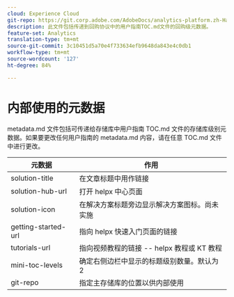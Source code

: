 ```yaml
---
cloud: Experience Cloud
git-repo: https://git.corp.adobe.com/AdobeDocs/analytics-platform.zh-Hans
description: 此文件包括传递到回购协议中的用户指南TOC.md文件的回购级元数据。
feature-set: Analytics
translation-type: tm+mt
source-git-commit: 3c10451d5a70e4f733634efb9648da843e4c0db1
workflow-type: tm+mt
source-wordcount: '127'
ht-degree: 84%

---
```



# 内部使用的元数据

metadata.md 文件包括可传递给存储库中用户指南 TOC.md 文件的存储库级别元数据。如果要更改任何用户指南的 metadata.md 内容，请在任意 TOC.md 文件中进行更改。

| 元数据 | 作用 |
|--- |--- |
| solution-title | 在文章标题中用作链接 |
| solution-hub-url | 打开 helpx 中心页面 |
| solution-icon | 在解决方案标题旁边显示解决方案图标。尚未实施 |
| getting-started-url | 指向 helpx 快速入门页面的链接 |
| tutorials-url | 指向视频教程的链接 -- helpx 教程或 KT 教程 |
| mini-toc-levels | 确定右侧边栏中显示的标题级别数量。默认为 2 |
| git-repo | 指定主存储库的位置以供内部使用 |
